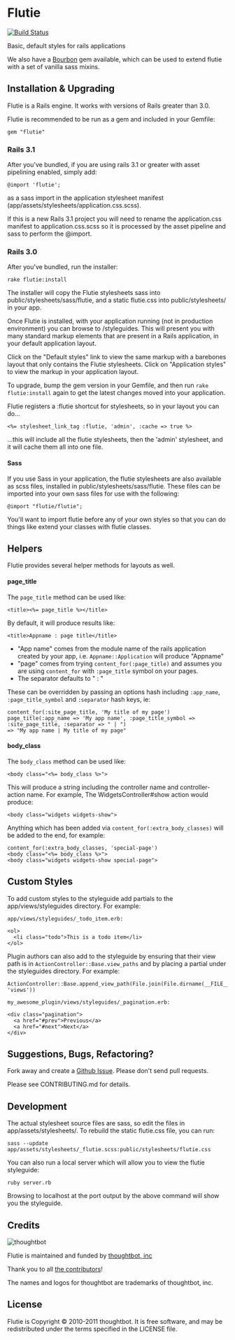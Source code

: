 Flutie
======

[![Build Status](https://secure.travis-ci.org/thoughtbot/flutie.png)](http://travis-ci.org/thoughtbot/flutie)

Basic, default styles for rails applications

We also have a [Bourbon](https://github.com/thoughtbot/bourbon) gem available, which can be used to extend flutie with a set of vanilla sass mixins.

Installation & Upgrading
------------------------

Flutie is a Rails engine. It works with versions of Rails greater than 3.0.

Flutie is recommended to be run as a gem and included in your Gemfile:

    gem "flutie"

### Rails 3.1

After you've bundled, if you are using rails 3.1 or greater with asset pipelining enabled, simply add:

    @import 'flutie';

as a sass import in the application stylesheet manifest (app/assets/stylesheets/application.css.scss).

If this is a new Rails 3.1 project you will need to rename the application.css manifest to application.css.scss so it is processed
by the asset pipeline and sass to perform the @import.

### Rails 3.0

After you've bundled, run the installer:

    rake flutie:install

The installer will copy the Flutie stylesheets sass into public/stylesheets/sass/flutie, and a static flutie.css into public/stylesheets/ in your app.

Once Flutie is installed, with your application running (not in production environment) you can browse to /styleguides.  This will present you with many standard markup elements that are present in a Rails application, in your default application layout.

Click on the "Default styles" link to view the same markup with a barebones layout that only contains the Flutie stylesheets. Click on "Application styles" to view the markup in your application layout.

To upgrade, bump the gem version in your Gemfile, and then run `rake flutie:install` again to get the latest changes moved into your application.

Flutie registers a :flutie shortcut for stylesheets, so in your layout you can do...

    <%= stylesheet_link_tag :flutie, 'admin', :cache => true %>

...this will include all the flutie stylesheets, then the 'admin' stylesheet, and it will cache them all into one file.

#### Sass

If you use Sass in your application, the flutie stylesheets are also available as scss files, installed in public/stylesheets/sass/flutie.  These files can be imported into your own sass files for use with the following:

    @import "flutie/flutie";

You'll want to import flutie before any of your own styles so that you can do things like extend your classes with flutie classes.

Helpers
-------

Flutie provides several helper methods for layouts as well.

#### page_title

The `page_title` method can be used like:

    <title><%= page_title %></title>

By default, it will produce results like:

    <title>Appname : page title</title>

* "App name" comes from the module name of the rails application created by your app, i.e. `Appname::Application` will produce "Appname"
* "page" comes from trying `content_for(:page_title)` and assumes you are using `content_for` with `:page_title` symbol on your pages.
* The separator defaults to " : "

These can be overridden by passing an options hash including `:app_name`, `:page_title_symbol` and `:separator` hash keys, ie:

    content_for(:site_page_title, 'My title of my page')
    page_title(:app_name => 'My app name', :page_title_symbol => :site_page_title, :separator => " | ")
    => "My app name | My title of my page"

#### body_class

The `body_class` method can be used like:

    <body class="<%= body_class %>">

This will produce a string including the controller name and controller-action name.  For example, The WidgetsController#show action would produce:

    <body class="widgets widgets-show">

Anything which has been added via `content_for(:extra_body_classes)` will be added to the end, for example:

    content_for(:extra_body_classes, 'special-page')
    <body class="<%= body_class %>">
    <body class="widgets widgets-show special-page">

Custom Styles
-------------

To add custom styles to the styleguide add partials to the app/views/styleguides directory. For example:

    app/views/styleguides/_todo_item.erb:

    <ol>
      <li class="todo">This is a todo item</li>
    </ol>

Plugin authors can also add to the styleguide by ensuring that their view path is in `ActionController::Base.view_paths` and by placing a partial under the styleguides directory. For example:

    ActionController::Base.append_view_path(File.join(File.dirname(__FILE__), 'views'))

    my_awesome_plugin/views/styleguides/_pagination.erb:

    <div class="pagination">
      <a href="#prev">Previous</a>
      <a href="#next">Next</a>
    </div>

Suggestions, Bugs, Refactoring?
-------------------------------

Fork away and create a [Github Issue](http://github.com/thoughtbot/flutie/issues). Please don't send pull requests.

Please see CONTRIBUTING.md for details.

Development
-----------

The actual stylesheet source files are sass, so edit the files in app/assets/stylesheets/.
To rebuild the static flutie.css file, you can run:

    sass --update app/assets/stylesheets/_flutie.scss:public/stylesheets/flutie.css

You can also run a local server which will allow you to view the flutie styleguide:

    ruby server.rb

Browsing to localhost at the port output by the above command will show you the styleguide.

Credits
-------

![thoughtbot](http://thoughtbot.com/images/tm/logo.png)

Flutie is maintained and funded by [thoughtbot, inc](http://thoughtbot.com/community)

Thank you to all [the contributors](https://github.com/thoughtbot/flutie/contributors)!

The names and logos for thoughtbot are trademarks of thoughtbot, inc.

License
-------

Flutie is Copyright © 2010-2011 thoughtbot. It is free software, and may be redistributed under the terms specified in the LICENSE file.
